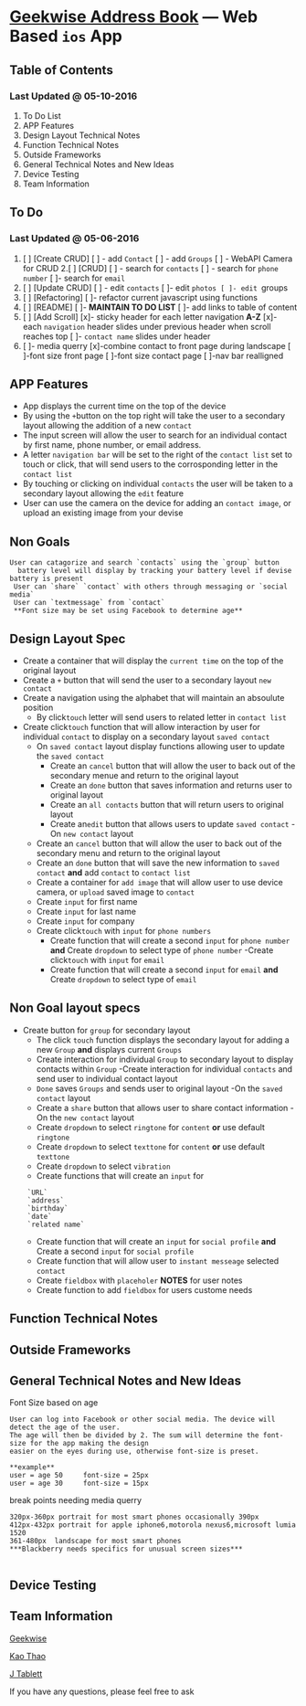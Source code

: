 [Geekwise Address Book](https://github.com/geekwise/addressbook) — Web Based `ios` App
==================================================

Table of Contents
--------------------------------------
### Last Updated @ 05-10-2016


1. To Do List
2. APP Features   
3. Design Layout Technical Notes
4. Function Technical Notes
5. Outside Frameworks
6. General Technical Notes and New Ideas
7. Device Testing
8. Team Information


To Do
--------------------------------------
### Last Updated @ 05-06-2016


1. [ ] [Create CRUD]
    [ ] - add `Contact`
    [ ] - add `Groups`
	 [ ]   - WebAPI Camera for CRUD
2.[ ] [CRUD]
   [ ] - search for `contacts`
   [ ] - search for `phone number`
    [ ]- search for `email`    
3. [ ] [Update CRUD]
   [ ] - edit `contacts`
    [ ]- edit `photos
    [ ]- edit `groups
4. [ ] [Refactoring]
    [ ]- refactor current javascript using functions
5. [ ] [README]
    [ ]- **MAINTAIN TO DO LIST**
    [ ]- add links to table of content
6. [ ] [Add Scroll]
    [x]- sticky header for each letter navigation **A-Z**
    [x]- each `navigation` header slides under previous header when scroll reaches top
    [ ]- `contact name` slides under header
7. [ ]- media querry
    [x]-combine contact to front page during landscape
    [ ]-font size front page
    [ ]-font size contact page
    [ ]-nav bar realligned

APP Features
--------------------------------------

- App displays the current time on the top of the device
- By using the `+`button on the top right will take the user to a secondary layout allowing the addition of a new `contact`
- The input screen will allow the user to search for an individual contact by first name, phone number, or email address.
- A letter `navigation bar` will be set to the right of the `contact list` set to touch or click, that will send users 
  to the corrosponding letter in the `contact list`
- By touching or clicking on individual `contacts` the user will be taken to a secondary layout allowing the `edit` feature
- User can use the camera on the device for adding an `contact image`, or upload an existing image from your devise

 
## Non Goals
```
User can catagorize and search `contacts` using the `group` button
  battery level will display by tracking your battery level if devise battery is present
 User can `share` `contact` with others through messaging or `social media`
 User can `textmessage` from `contact`
 **Font size may be set using Facebook to determine age**
```


Design Layout Spec
--------------------------------------

- Create a container that will display the `current time` on the top of the original layout 
- Create a `+` button that will send the user to a secondary layout `new contact`
- Create a navigation using the alphabet that will maintain an absoulute position
    -  By click`touch` letter will send users to related letter in `contact list`
- Create click`touch` function that will allow interaction by user for individual `contact` to display on a secondary layout `saved contact`
    - On `saved contact` layout display functions allowing user to update the `saved contact`
        - Create an `cancel` button that will allow the user to back out of the secondary menue and return to the original layout
        - Create an `done` button that saves information and returns user to original layout
        - Create an `all contacts` button that will return users to original layout
        - Create an`edit` button that allows users to update `saved contact`
-On `new contact` layout 
    - Create an `cancel` button that will allow the user to back out of the secondary menu and return to the original layout
    - Create an `done` button that will save the new information to `saved contact` **and** 
      add `contact` to `contact list`
    - Create a container for `add image` that will allow user to use device camera, or `upload` saved image to `contact` 
    - Create `input` for first name
    - Create `input` for last name
    - Create `input` for company
    - Create click`touch` with `input` for `phone numbers`
        - Create function that will create a second `input` for `phone number` **and**
          Create `dropdown` to select type of `phone number` 
    -Create click`touch` with `input` for `email`
        - Create function that will create a second `input` for `email` **and**
          Create `dropdown` to select type of `email` 


Non Goal layout specs
----------------------------

- Create button for `group` for secondary layout
    - The click `touch` function displays the secondary layout for adding a new `Group` **and** 
      displays current `Groups`
    - Create interaction for individual `Group` to secondary layout to display contacts within `Group`
        -Create interaction for individual `contacts`  and send user to individual contact layout
    - `Done` saves `Groups` and sends user to original layout
-On the `saved contact` layout
    - Create a `share` button that allows user to share contact information
-On the `new contact` layout
    - Create `dropdown` to select `ringtone` for `content` **or**
      use default `ringtone`
    - Create `dropdown` to select `texttone` for `content` **or** 
      use default `texttone`
    - Create `dropdown` to select `vibration`
    - Create functions that will create an `input` for
    ```
     `URL` 
     `address`     
     `birthday`
     `date`
     `related name`
     ```
    - Create function that will create an `input` for `social profile` **and**
      Create a second `input` for `social profile`
    - Create function that will allow user to `instant messeage` selected `contact`
    - Create `fieldbox` with `placeholer` **NOTES** for user notes
    - Create function to add `fieldbox` for users custome needs
   



Function Technical Notes
----------------------------





Outside Frameworks
-----------------

General Technical Notes and New Ideas
-----------------
Font Size based on age
```
User can log into Facebook or other social media. The device will detect the age of the user.
The age will then be divided by 2. The sum will determine the font-size for the app making the design
easier on the eyes during use, otherwise font-size is preset.

**example**  
user = age 50     font-size = 25px
user = age 30     font-size = 15px
```

break points needing media querry
```
320px-360px portrait for most smart phones occasionally 390px
412px-432px portrait for apple iphone6,motorola nexus6,microsoft lumia 1520
361-480px  landscape for most smart phones
***Blackberry needs specifics for unusual screen sizes***


```




Device Testing
------------------------------

Team Information
----------
[Geekwise](https://github.com/geekwise)

[Kao Thao](https://github.com/geekwise-kao-thao)

[J Tablett](https://github.com/geekwise-jennifer-tablett)


If you have any questions, please feel free to ask 
